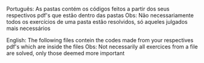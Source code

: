 Português:
As pastas contém os códigos feitos a partir dos seus respectivos pdf's que estão dentro das pastas
Obs: Não necessariamente todos os exercícios de uma pasta estão resolvidos, só aqueles julgados mais necessários


English:
The following files contein the codes made from your respectives pdf's which are inside the files
Obs: Not necessarily all exercices from a file are solved, only those deemed more important
